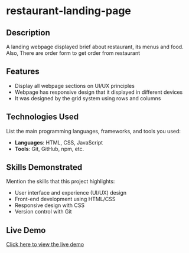 # restaurant-landing-page

## Description
A landing webpage displayed brief about restaurant, its menus and food. Also, There are order form to get order from restaurant

## Features
- Display all webpage sections on UI/UX principles
- Webpage has responsive design that it displayed in different devices
- It was designed by the grid system using rows and columns

## Technologies Used
List the main programming languages, frameworks, and tools you used:
- **Languages**: HTML, CSS, JavaScript
- **Tools**: Git, GitHub, npm, etc.

## Skills Demonstrated
Mention the skills that this project highlights:
- User interface and experience (UI/UX) design
- Front-end development using HTML/CSS
- Responsive design with CSS
- Version control with Git

## Live Demo
[Click here to view the live demo](https://youssefmo-22.github.io/restaurant-landing-page/)
